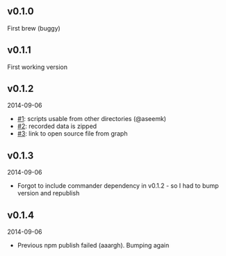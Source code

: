 ## v0.1.0
First brew (buggy)

## v0.1.1
First working version

## v0.1.2
2014-09-06
* [#1](https://github.com/Sage/streamline-flamegraph/pull/1): scripts usable from other directories (@aseemk)
* [#2](https://github.com/Sage/streamline-flamegraph/issues/2): recorded data is zipped
* [#3](https://github.com/Sage/streamline-flamegraph/issues/3): link to open source file from graph

## v0.1.3
2014-09-06
* Forgot to include commander dependency in v0.1.2 - so I had to bump version and republish

## v0.1.4
2014-09-06
* Previous npm publish failed (aaargh). Bumping again
